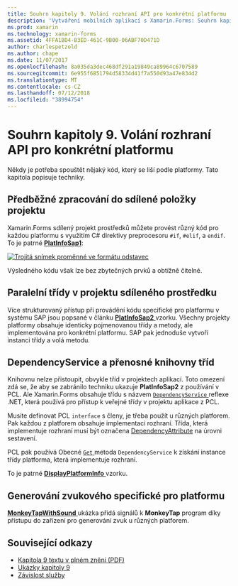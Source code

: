 ```yaml
---
title: Souhrn kapitoly 9. Volání rozhraní API pro konkrétní platformu
description: 'Vytváření mobilních aplikací s Xamarin.Forms: Souhrn kapitoly 9. Volání rozhraní API pro konkrétní platformu'
ms.prod: xamarin
ms.technology: xamarin-forms
ms.assetid: 4FFA1BD4-B3ED-461C-9B00-06ABF70D471D
author: charlespetzold
ms.author: chape
ms.date: 11/07/2017
ms.openlocfilehash: 8a035da3dec468df291a19849ca89964c6707589
ms.sourcegitcommit: 6e955f6851794d58334d41f7a550d93a47e834d2
ms.translationtype: MT
ms.contentlocale: cs-CZ
ms.lasthandoff: 07/12/2018
ms.locfileid: "38994754"
---
```

# <a name="summary-of-chapter-9-platform-specific-api-calls"></a>Souhrn kapitoly 9. Volání rozhraní API pro konkrétní platformu

Někdy je potřeba spouštět nějaký kód, který se liší podle platformy. Tato kapitola popisuje techniky.

## <a name="preprocessing-in-the-shared-asset-project"></a>Předběžné zpracování do sdílené položky projektu

Xamarin.Forms sdílený projekt prostředků můžete provést různý kód pro každou platformu s využitím C# direktivy preprocesoru `#if`, `#elif`, a `endif`. To je patrné [ **PlatInfoSap1**](https://github.com/xamarin/xamarin-forms-book-samples/tree/master/Chapter09/PlatInfoSap1):

[![Trojitá snímek proměnné ve formátu odstavec](images/ch09fg01-small.png "Model zařízení a operační systém")](images/ch09fg01-large.png#lightbox "Model zařízení a operační systém")

Výsledného kódu však lze bez zbytečných prvků a obtížně čitelné.

## <a name="parallel-classes-in-the-shared-asset-project"></a>Paralelní třídy v projektu sdíleného prostředku

Více strukturovaný přístup při provádění kódu specifické pro platformu v systému SAP jsou popsané v článku [ **PlatInfoSap2** ](https://github.com/xamarin/xamarin-forms-book-samples/tree/master/Chapter09/PlatInfoSap2) vzorku. Všechny projekty platformy obsahuje identicky pojmenovanou třídy a metody, ale implementována pro konkrétní platformu. SAP pak jednoduše vytvoří instanci třídy a volá metodu.

## <a name="dependencyservice-and-the-portable-class-library"></a>DependencyService a přenosné knihovny tříd

Knihovnu nelze přistoupit, obvykle tříd v projektech aplikací. Toto omezení zdá se, že aby se zabránilo techniku ukazuje **PlatInfoSap2** z používání v PCL. Ale Xamarin.Forms obsahuje třídu s názvem [ `DependencyService` ](xref:Xamarin.Forms.DependencyService) reflexe .NET, která používá pro přístup k veřejné třídy v projektu aplikace z PCL.

Musíte definovat PCL `interface` s členy, je třeba použít u různých platforem. Pak každou z platforem obsahuje implementaci rozhraní. Třída, která implementuje rozhraní musí být označena [DependencyAttribute](xref:Xamarin.Forms.DependencyAttribute) na úrovni sestavení.

PCL pak používá Obecné [ `Get` ](xref:Xamarin.Forms.DependencyService.Get*) metoda `DependencyService` k získání instance třídy platforma, která implementuje rozhraní.

To je patrné [ **DisplayPlatformInfo** ](https://github.com/xamarin/xamarin-forms-book-samples/tree/master/Chapter09/DisplayPlatformInfo) vzorku.

## <a name="platform-specific-sound-generation"></a>Generování zvukového specifické pro platformu

[ **MonkeyTapWithSound** ](https://github.com/xamarin/xamarin-forms-book-samples/tree/master/Chapter09/MonkeyTapWithSound) ukázka přidá signálů k **MonkeyTap** program díky přístupu do zařízení pro generování zvuk u různých platforem.



## <a name="related-links"></a>Související odkazy

- [Kapitola 9 textu v plném znění (PDF)](https://download.xamarin.com/developer/xamarin-forms-book/XamarinFormsBook-Ch09-Apr2016.pdf)
- [Ukázky kapitoly 9](https://github.com/xamarin/xamarin-forms-book-samples/tree/master/Chapter09)
- [Závislost služby](~/xamarin-forms/app-fundamentals/dependency-service/index.md)
